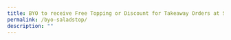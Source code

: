 ```yaml
---
title: BYO to receive Free Topping or Discount for Takeaway Orders at SaladStop!
permalink: /byo-saladstop/
description: ""
---
```

